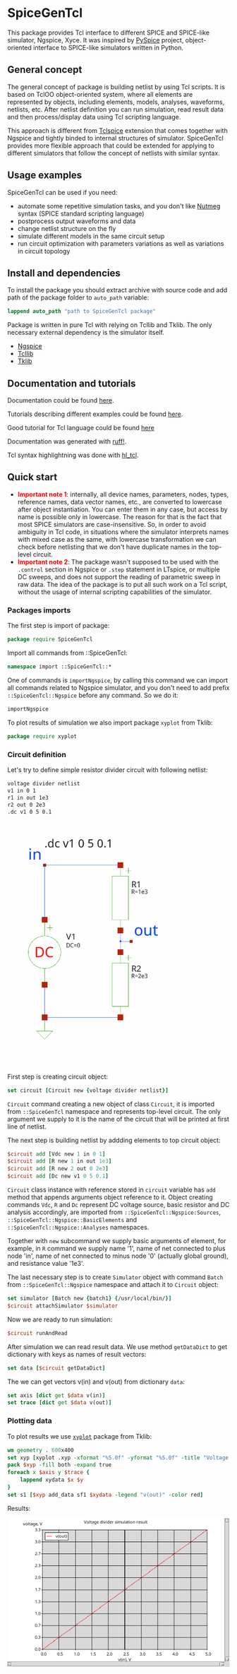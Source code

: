 # SpiceGenTcl

This package provides Tcl interface to different SPICE and SPICE-like simulator, Ngspice, Xyce.
It was inspired by [PySpice](https://github.com/PySpice-org/PySpice) project, object-oriented interface to SPICE-like simulators written in Python.

## General concept
 
The general concept of package is building netlist by using Tcl scripts. 
It is based on TclOO object-oriented system, where all elements are represented by objects, 
including elements, models, analyses, waveforms, netlists, etc. After netlist definition you can run simulation, 
read result data and then process/display data using Tcl scripting language. 

This approach is different from [Tclspice](https://ngspice.sourceforge.io/tclspice.html) extension that comes
together with Ngspice and tightly binded to internal structures of simulator. SpiceGenTcl provides more flexible approach 
that could be extended for applying to different simulators that follow the concept of netlists with similar syntax.

## Usage examples
SpiceGenTcl can be used if you need:
- automate some repetitive simulation tasks, and you don't like [Nutmeg](https://ngspice.sourceforge.io/ngspice-control-language-tutorial.html) syntax (SPICE standard scripting language)
- postprocess output waveforms and data
- change netlist structure on the fly
- simulate different models in the same circuit setup
- run circuit optimization with parameters variations as well as variations in circuit topology

## Install and dependencies
To install the package you should extract archive with source code and add path of the package folder to `auto_path`
variable:
```tcl
lappend auto_path "path to SpiceGenTcl package"
```
Package is written in pure Tcl with relying on Tcllib and Tklib. The only necessary external dependency is 
the simulator itself.

- [Ngspice](https://ngspice.sourceforge.io/download.html)
- [Tcllib](https://www.tcl.tk/software/tcllib/)
- [Tklib](https://www.tcl.tk/software/tklib/)

## Documentation and tutorials

Documentation could be found [here](https://georgtree.github.io/SpiceGenTcl/). 

Tutorials describing different examples could be found [here](https://georgtree.github.io/SpiceGenTcl/index-Tutorials.html).

Good tutorial for Tcl language could be found [here](http://tcl.tk/man/tcltutorial/html/tcltutorial.html)

Documentation was generated with [ruff!](https://ruff.magicsplat.com/).

Tcl syntax highlightning was done with [hl_tcl](https://github.com/aplsimple/hl_tcl).

## Quick start

- <font color="red"> **Important note 1**</font>: internally, all device names, parameters, nodes, types, reference names, data vector names, etc., 
are converted to lowercase after object instantiation. You can enter them in any case, but access by name is possible only in lowercase. 
The reason for that is the fact that most SPICE simulators are case-insensitive. So, in order to avoid ambiguity in Tcl code, 
in situations where the simulator interprets names with mixed case as the same, with lowercase transformation we can check before netlisting 
that we don't have duplicate names in the top-level circuit.
- <font color="red"> **Important note 2**</font>: The package wasn't supposed to be used with the `.control` section in Ngspice or `.step` statement in LTspice, 
or multiple DC sweeps, and does not support the reading of parametric sweep in raw data. The idea of the package is to put all such work on a Tcl script, without the 
usage of internal scripting capabilities of the simulator.

### Packages imports

The first step is import of package:
```tcl
package require SpiceGenTcl
```
Import all commands from ::SpiceGenTcl:
```tcl
namespace import ::SpiceGenTcl::*
```
One of commands is `importNgspice`, by calling this command we can import all
commands related to Ngspice simulator, and you don't need to add prefix `::SpiceGenTcl::Ngspice`
before any command. So we do it:
```tcl
importNgspice
```
To plot results of simulation we also import package `xyplot` from Tklib:
```tcl
package require xyplot
```

### Circuit definition

Let's try to define simple resistor divider circuit with following netlist:
```
voltage divider netlist
v1 in 0 1
r1 in out 1e3
r2 out 0 2e3
.dc v1 0 5 0.1
```
<img src="docs/assets/img/resistor_divider_cir.png" alt="drawing" width="400"/>


First step is creating circuit object:
```tcl
set circuit [Circuit new {voltage divider netlist}]
```
`Circuit` command creating a new object of class `Circuit`, it is imported from `::SpiceGenTcl` namespace and represents 
top-level circuit. The only argument we supply to it is the name of the circuit 
that will be printed at first line of netlist.

The next step is building netlist by addding elements to top circuit object:
```tcl
$circuit add [Vdc new 1 in 0 1]
$circuit add [R new 1 in out 1e3]
$circuit add [R new 2 out 0 2e3]
$circuit add [Dc new v1 0 5 0.1]
```
`Circuit` class instance with reference stored in `circuit` variable has `add` method that appends arguments object reference
to it. Object creating commands `Vdc`, `R` and `Dc` represent  DC voltage source, 
basic resistor and DC analysis accordingly, are imported from `::SpiceGenTcl::Ngspice:Sources`, `::SpiceGenTcl::Ngspice::BasicElements` 
and `::SpiceGenTcl::Ngspice::Analyses` namespaces.

Together with `new` subcommand we supply basic arguments of element, for example, in `R` command we supply name '1', 
name of net connected to plus node 'in', name of net connected to minus node '0' (actually global ground), and resistance value '1e3'.

The last necessary step is to create `Simulator` object with command `Batch` from `::SpiceGenTcl::Ngspice` namespace and attach it to `Circuit` object:
```tcl
set simulator [Batch new {batch1} {/usr/local/bin/}]
$circuit attachSimulator $simulator
```
Now we are ready to run simulation:
```tcl
$circuit runAndRead
```
After simulation we can read result data. We use method `getDataDict` to get dictionary with keys as names of result vectors:
```tcl
set data [$circuit getDataDict]
```
The we can get vectors v(in) and v(out) from dictionary `data`:
```tcl
set axis [dict get $data v(in)]
set trace [dict get $data v(out)]
```

### Plotting data

To plot results we use [`xyplot`](https://core.tcl-lang.org/tklib/file?name=modules/plotchart/xyplot.tcl) package from Tklib:
```tcl
wm geometry . 600x400
set xyp [xyplot .xyp -xformat "%5.0f" -yformat "%5.0f" -title "Voltage divider simulation result" -xtext "v(in), V" -ytext "voltage, V"]
pack $xyp -fill both -expand true
foreach x $axis y $trace {
    lappend xydata $x $y
}
set s1 [$xyp add_data sf1 $xydata -legend "v(out)" -color red]
```
Results:

![resistor_divider](docs/assets/img/resistor_divider.png)